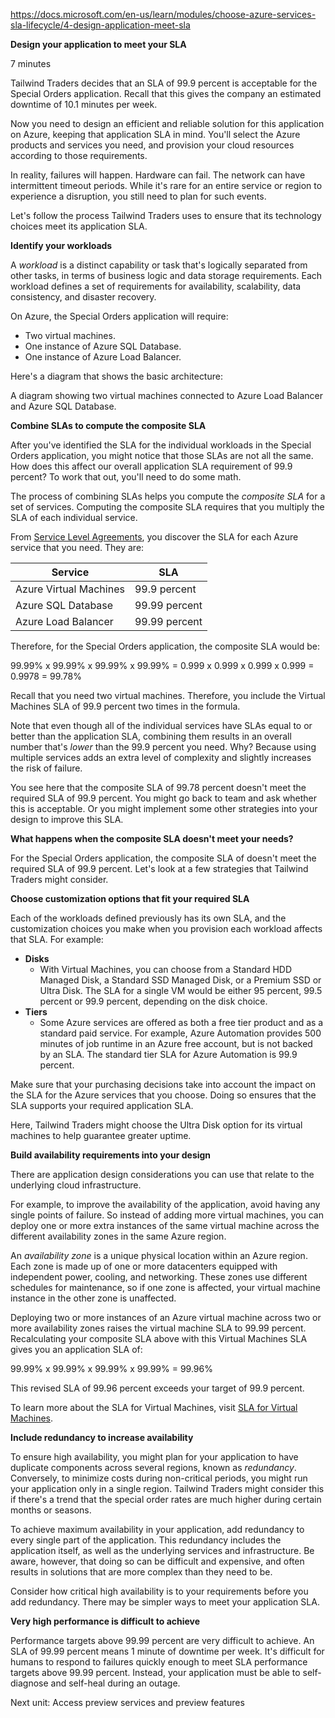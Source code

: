 https://docs.microsoft.com/en-us/learn/modules/choose-azure-services-sla-lifecycle/4-design-application-meet-sla

**Design your application to meet your SLA**

7 minutes

Tailwind Traders decides that an SLA of 99.9 percent is acceptable 
for the Special Orders application. Recall that this gives the company an estimated downtime of 10.1 minutes per week.

Now you need to design an efficient and reliable solution for this application on Azure, keeping that application SLA in mind. You'll select the Azure products and services you need, and provision your cloud resources according to those requirements.

In reality, failures will happen. Hardware can fail. The network can have intermittent timeout periods. While it's rare for an entire service or region to experience a disruption, you still need to plan for such events.

Let's follow the process Tailwind Traders uses to ensure that its technology choices meet its application SLA.

**Identify your workloads**

A <em>workload</em> is a distinct capability or task that's logically separated from other tasks, in terms of business logic and data storage requirements. Each workload defines a set of requirements for availability, scalability, data consistency, and disaster recovery.

On Azure, the Special Orders application will require:
* Two virtual machines.
* One instance of Azure SQL Database.
* One instance of Azure Load Balancer.

Here's a diagram that shows the basic architecture:

A diagram showing two virtual machines connected to Azure Load Balancer and Azure SQL Database.

**Combine SLAs to compute the composite SLA**

After you've identified the SLA for the individual workloads in the 
Special Orders application, you might notice that those SLAs are not all the same. How does this affect our overall application SLA requirement of 99.9 percent? To work that out, you'll need to do some math.

The process of combining SLAs helps you compute the <em>composite SLA</em> for a set of services. Computing the composite SLA requires that you multiply the SLA of each individual service.

From [Service Level Agreements](https://azure.microsoft.com/support/legal/sla/), you discover the SLA for each Azure service that you need. They are:

Service  |  SLA
------------- | -------------
Azure Virtual Machines |   99.9 percent
Azure SQL Database  |  99.99 percent
Azure Load Balancer  |  99.99 percent


Therefore, for the Special Orders application, the composite SLA would be:

99.99% x 99.99% x 99.99%  x 99.99% = 0.999 x 0.999 x 0.999 x 0.999  = 0.9978 = 99.78%

Recall that you need two virtual machines. Therefore, you include the Virtual Machines SLA of 99.9 percent two times in the formula.

Note that even though all of the individual services have SLAs equal to or better than the application SLA, combining them results in an overall number that's <em>lower</em> than the 99.9 percent you need. Why? Because using multiple services adds an extra level of complexity and slightly increases the risk of failure.

You see here that the composite SLA of 99.78 percent doesn't meet the required SLA of 99.9 percent. You might go back to team and ask whether this is acceptable. Or you might implement some other strategies into your design to improve this SLA.


**What happens when the composite SLA doesn't meet your needs?**

For the Special Orders application, the composite SLA of doesn't meet the required SLA of 99.9 percent. Let's look at a few strategies that Tailwind Traders might consider.


**Choose customization options that fit your required SLA**

Each of the workloads defined previously has its own SLA, and the customization choices you make when you provision each workload affects that SLA. For example:
* **Disks**
    * With Virtual Machines, you can choose from a Standard HDD Managed Disk, a Standard SSD Managed Disk, or a Premium SSD or Ultra Disk. The SLA for a single VM would be either 95 percent, 99.5 percent or 99.9 percent, depending on the disk choice.
* **Tiers**
    * Some Azure services are offered as both a free tier product and as a standard paid service. For example, Azure Automation provides 500 minutes of job runtime in an Azure free account, but is not backed by an SLA. The standard tier SLA for Azure Automation is 99.9 percent.

Make sure that your purchasing decisions take into account the impact on the SLA for the Azure services that you choose. Doing so ensures that the SLA supports your required application SLA.

Here, Tailwind Traders might choose the Ultra Disk option for its virtual machines to help guarantee greater uptime.


**Build availability requirements into your design**

There are application design considerations you can use that relate to the underlying cloud infrastructure.

For example, to improve the availability of the application, avoid having any single points of failure. So instead of adding more virtual machines, you can deploy one or more extra instances of the same virtual machine across the different availability zones in the same Azure region.

An <em>availability zone</em> is a unique physical location within an Azure region. Each zone is made up of one or more datacenters equipped with independent power, cooling, and networking. These zones use different schedules for maintenance, so if one zone is affected, your virtual machine instance in the other zone is unaffected.

Deploying two or more instances of an Azure virtual machine across two or more availability zones raises the virtual machine SLA to 99.99 percent. Recalculating your composite SLA above with this Virtual Machines SLA gives you an application SLA of:


99.99% x 99.99% x 99.99%  x 99.99% = 99.96% 


This revised SLA of 99.96 percent exceeds your target of 99.9 percent.

To learn more about the SLA for Virtual Machines, visit [SLA for Virtual Machines](https://azure.microsoft.com/support/legal/sla/virtual-machines).


**Include redundancy to increase availability**

To ensure high availability, you might plan for your application to have duplicate components across several regions, known as <em>redundancy</em>. Conversely, to minimize costs during non-critical periods, you might run your application only in a single region. Tailwind Traders might consider this if there's a trend that the special order rates are much higher during certain months or seasons.

To achieve maximum availability in your application, add redundancy to every single part of the application. This redundancy includes the application itself, as well as the underlying services and infrastructure. Be aware, however, that doing so can be difficult and expensive, and often results in solutions that are more complex than they need to be.

Consider how critical high availability is to your requirements before you add redundancy. There may be simpler ways to meet your application SLA.


**Very high performance is difficult to achieve**

Performance targets above 99.99 percent are very difficult to achieve. An SLA of 99.99 percent means 1 minute of downtime per week. It's difficult for humans to respond to failures quickly enough to meet SLA performance targets above 99.99 percent. Instead, your application must be able to self-diagnose and self-heal during an outage.


Next unit: Access preview services and preview features




